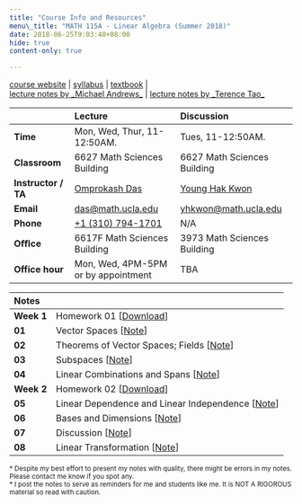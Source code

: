 ```yaml
---
title: "Course Info and Resources"
menu\_title: "MATH 115A - Linear Algebra (Summer 2018)"
date: 2018-06-25T9:03:48+08:00
hide: true
content-only: true

---
```


<p style="display:none">The is a third-party page for UCLA summer 2018 MATH 115A infos with notes by me.</p>

<!--more-->

[course website](https://www.math.ucla.edu/~das/115a.1.18sum/) | [syllabus](https://www.math.ucla.edu/~das/115a.1.18sum/syll.115a.pdf) | [textbook](http://a.co/efI8jqN) | <br><a href="http://www.math.ucla.edu/~mjandr/Math115A/index.html" class="link--external" target="\_blank">lecture notes by \_Michael Andrews\_</a> | <a href="http://www.math.ucla.edu/~tao/resource/general/115a.3.02f/" class="link--external" target="\_blank">lecture notes by \_Terence Tao\_</a>

|                     | Lecture                                          | Discussion                                                     |
| ------------------- | :----------------------------------------------- | :------------------------------------------------------------- |
| **Time**            | Mon, Wed, Thur, 11-12:50AM.                      | Tues, 11-12:50AM.                                              |
| **Classroom**       | 6627 Math Sciences Building                      | 6627 Math Sciences Building                                    |
| **Instructor / TA** | [Omprokash Das](https://www.math.ucla.edu/~das/) | [Young Hak Kwon](https://www.math.ucla.edu/people/grad/yhkwon) |
| **Email**           | [das@math.ucla.edu](mailto:das@math.ucla.edu)    | [yhkwon@math.ucla.edu](mailto:yhkwon@math.ucla.edu)            |
| **Phone**           | [+1 (310) 794-1701](tel:+13107941701)            | N/A                                                            |
| **Oﬃce**            | 6617F Math Sciences Building                     | 3973 Math Sciences Building                                    |
| **Office hour**     | Mon, Wed, 4PM-5PM<br />or by appointment         | TBA                                                            |


| Notes      |                                                                          |
| :--------- | :----------------------------------------------------------------------- |
| **Week 1** | Homework 01  [[Download](/Math-115A/HW01.pdf)]                           |
| **01**     | Vector Spaces [[Note](/notes/math-115a-01/)]                             |
| **02**     | Theorems of Vector Spaces; Fields [[Note](/notes/math-115a-02/)]         |
| **03**     | Subspaces [[Note](/notes/math-115a-03/)]                                 |
| **04**     | Linear Combinations and Spans [[Note](/notes/math-115a-04/)]             |
| **Week 2** | Homework 02  [[Download](/Math-115A/HW02.pdf)]                           |
| **05**     | Linear Dependence and Linear Independence [[Note](/notes/math-115a-05/)] |
| **06**     | Bases and Dimensions [[Note](/notes/math-115a-06/)]                      |
| **07**     | Discussion [[Note](/notes/math-115a-07/)]                                |
| **08**     | Linear Transformation [[Note](/notes/math-115a-08/)]                     |

<small>\* Despite my best effort to present my notes with quality, there might be errors in my notes. Please contact me know if you spot any. <br>
\* I post the notes to serve as reminders for me and students like me. It is NOT A RIGOROUS material so read with caution.</small>
